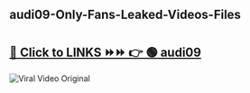 
 ## audi09-Only-Fans-Leaked-Videos-Files

# <h2><a href="https://mediaupload.pro?audi09">🔗 Click to LINKS ⏩⏩ 👉 🟢 audi09 </a></h2>

<a href="https://mediaupload.pro?audi09" rel="nofollow" data-target="animated-image.originalLink"><img src="https://i.ibb.co.com/xMMVF88/686577567.gif" alt="Viral Video Original" style="max-width: 100%; display: inline-block;" data-target="animated-image.originalImage"></a>